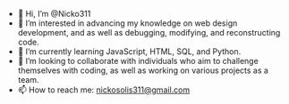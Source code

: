 - 👋 Hi, I’m @Nicko311
- 👀 I’m interested in advancing my knowledge on web design development, and as well as debugging, modifying, and reconstructing code.
- 🌱 I’m currently learning JavaScript, HTML, SQL, and Python.
- 💞️ I’m looking to collaborate with individuals who aim to challenge themselves with coding, as well as working on various projects as a team.
- 📫 How to reach me: nickosolis311@gmail.com

<!---
Nicko311/Nicko311 is a ✨ special ✨ repository because its `README.md` (this file) appears on your GitHub profile.
You can click the Preview link to take a look at your changes.
--->
